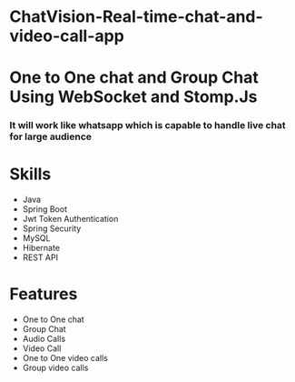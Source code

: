 # ChatVision-Real-time-chat-and-video-call-app
# One to One chat and Group Chat Using WebSocket and Stomp.Js
### It will work like whatsapp which is capable to handle live chat for large audience
# Skills
- Java
- Spring Boot
- Jwt Token Authentication
- Spring Security
- MySQL
- Hibernate
- REST API
# Features
- One to One chat
- Group Chat
- Audio Calls 
- Video Call
- One to One video calls
- Group video calls


